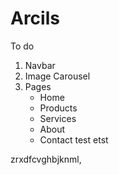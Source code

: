 # Arcils

To do
1) Navbar
2) Image Carousel
3) Pages
    - Home
    - Products
    - Services
    - About
    - Contact
 test etst



zrxdfcvghbjknml,